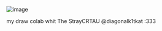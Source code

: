 ![image](https://file.garden/aPewPBWxsSAjHZwP/Screenshot_2025_1021_113055.jpg)

my draw colab whit The StrayCRTAU @diagonalk1tkat :333
